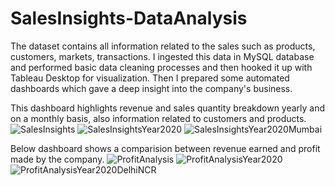 # SalesInsights-DataAnalysis
The dataset contains all information related to the sales such as products, customers, markets, transactions.
I ingested this data in MySQL database and performed basic data cleaning processes and then hooked it up with Tableau Desktop for visualization.
Then I prepared some automated dashboards which gave a deep insight into the company's business.

This dashboard highlights revenue and sales quantity breakdown yearly and on a monthly basis, also information related to customers and products. 
![SalesInsights](https://user-images.githubusercontent.com/66818714/133937509-3cd4ac74-4153-4e03-a6b3-20a5e5f945d9.png)
![SalesInsightsYear2020](https://user-images.githubusercontent.com/66818714/133937511-e592c376-01ae-4498-9937-f118e657d87f.png)
![SalesInsightsYear2020Mumbai](https://user-images.githubusercontent.com/66818714/133937512-0bc2c6f0-173a-4e5c-99bf-2e5a1e973de8.png)


Below dashboard shows a comparision between revenue earned and profit made by the company.
![ProfitAnalysis](https://user-images.githubusercontent.com/66818714/133937668-2bd61501-6ff3-4c43-9ae8-aebae21c7032.png)
![ProfitAnalysisYear2020](https://user-images.githubusercontent.com/66818714/133937671-6ef1c52f-1478-4121-a34b-91b46b6a0bf1.png)
![ProfitAnalysisYear2020DelhiNCR](https://user-images.githubusercontent.com/66818714/133937673-04d00303-4546-4c43-b919-bb19adda2e6d.png)
